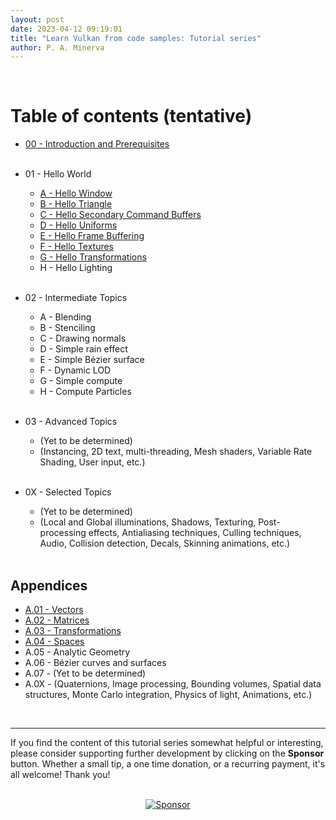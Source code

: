 ```yaml
---
layout: post
date: 2023-04-12 09:19:01
title: "Learn Vulkan from code samples: Tutorial series"
author: P. A. Minerva
---
```

<br>

# Table of contents (tentative)
- [00 - Introduction and Prerequisites](https://paminerva.github.io/docs/LearnVulkan/00-Introduction-and-prerequisites)<br><br>

- 01 - Hello World<br>
    - [A - Hello Window](https://paminerva.github.io/docs/LearnVulkan/01.A-Hello-Window)
    - [B - Hello Triangle](https://paminerva.github.io/docs/LearnVulkan/01.B-Hello-Triangle)
    - [C - Hello Secondary Command Buffers](https://paminerva.github.io/docs/LearnVulkan/01.C-Hello-Secondary-CBs)
    - [D - Hello Uniforms](https://paminerva.github.io/docs/LearnVulkan/01.D-Hello-Uniforms)
    - [E - Hello Frame Buffering](https://paminerva.github.io/docs/LearnVulkan/01.E-Hello-Frame-Buffering)
    - [F - Hello Textures](https://paminerva.github.io/docs/LearnVulkan/01.F-Hello-Textures)
    - [G - Hello Transformations](https://paminerva.github.io/docs/LearnVulkan/01.G-Hello-Transformations)
    - H - Hello Lighting<br><br>
  
- 02 - Intermediate Topics
    - A - Blending
    - B - Stenciling
    - C - Drawing normals
    - D - Simple rain effect
    - E - Simple Bézier surface
    - F - Dynamic LOD
    - G - Simple compute
    - H - Compute Particles <br><br>
- 03 - Advanced Topics
    - (Yet to be determined)
    - (Instancing, 2D text, multi-threading, Mesh shaders, Variable Rate Shading, User input, etc.) <br><br>
  
- 0X - Selected Topics
    - (Yet to be determined)
    - (Local and Global illuminations, Shadows, Texturing, Post-processing effects, Antialiasing techniques, Culling techniques, Audio, Collision detection, Decals, Skinning animations, etc.) <br><br>

## Appendices

- [A.01 - Vectors](https://paminerva.github.io/docs/LearnVulkan/A.01-Vectors)
- [A.02 - Matrices](https://paminerva.github.io/docs/LearnVulkan/A.02-Matrices)
- [A.03 - Transformations](https://paminerva.github.io/docs/LearnVulkan/A.03-Transformations)
- [A.04 - Spaces](https://paminerva.github.io/docs/LearnVulkan/A.04-Spaces)
- A.05 - Analytic Geometry
- A.06 - Bézier curves and surfaces
- A.07 - (Yet to be determined)
- A.0X - (Quaternions, Image processing, Bounding volumes, Spatial data structures, Monte Carlo integration, Physics of light, Animations, etc.)

<br>

***
If you find the content of this tutorial series somewhat helpful or interesting, please consider supporting further development by clicking on the **Sponsor** button.  Whether a small tip, a one time donation, or a recurring payment, it's all welcome! Thank you!<br><br>
<p align="center">
 <a href="https://github.com/sponsors/PAMinerva">
         <img alt="Sponsor" src="https://paminerva.github.io/docs/LearnDirectX/images/sponsor.PNG">
      </a>
</p><br>